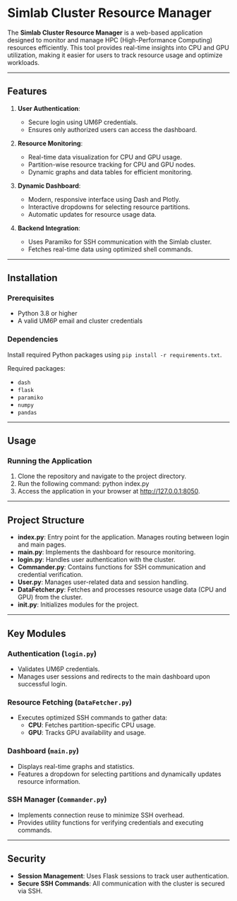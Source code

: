 # Simlab Cluster Resource Manager

The **Simlab Cluster Resource Manager** is a web-based application designed to monitor and manage HPC (High-Performance Computing) resources efficiently. This tool provides real-time insights into CPU and GPU utilization, making it easier for users to track resource usage and optimize workloads.

---

## Features

1. **User Authentication**:
   - Secure login using UM6P credentials.
   - Ensures only authorized users can access the dashboard.

2. **Resource Monitoring**:
   - Real-time data visualization for CPU and GPU usage.
   - Partition-wise resource tracking for CPU and GPU nodes.
   - Dynamic graphs and data tables for efficient monitoring.

3. **Dynamic Dashboard**:
   - Modern, responsive interface using Dash and Plotly.
   - Interactive dropdowns for selecting resource partitions.
   - Automatic updates for resource usage data.

4. **Backend Integration**:
   - Uses Paramiko for SSH communication with the Simlab cluster.
   - Fetches real-time data using optimized shell commands.

---

## Installation

### Prerequisites
- Python 3.8 or higher
- A valid UM6P email and cluster credentials

### Dependencies
Install required Python packages using `pip install -r requirements.txt`.

Required packages:
- `dash`
- `flask`
- `paramiko`
- `numpy`
- `pandas`

---

## Usage

### Running the Application
1. Clone the repository and navigate to the project directory.
2. Run the following command: python index.py
3. Access the application in your browser at http://127.0.0.1:8050.

---

## Project Structure

- **index.py**: Entry point for the application. Manages routing between login and main pages.
- **main.py**: Implements the dashboard for resource monitoring.
- **login.py**: Handles user authentication with the cluster.
- **Commander.py**: Contains functions for SSH communication and credential verification.
- **User.py**: Manages user-related data and session handling.
- **DataFetcher.py**: Fetches and processes resource usage data (CPU and GPU) from the cluster.
- **__init__.py**: Initializes modules for the project.

---

## Key Modules

### Authentication (`login.py`)
- Validates UM6P credentials.
- Manages user sessions and redirects to the main dashboard upon successful login.

### Resource Fetching (`DataFetcher.py`)
- Executes optimized SSH commands to gather data:
  - **CPU**: Fetches partition-specific CPU usage.
  - **GPU**: Tracks GPU availability and usage.

### Dashboard (`main.py`)
- Displays real-time graphs and statistics.
- Features a dropdown for selecting partitions and dynamically updates resource information.

### SSH Manager (`Commander.py`)
- Implements connection reuse to minimize SSH overhead.
- Provides utility functions for verifying credentials and executing commands.

---

## Security

- **Session Management**: Uses Flask sessions to track user authentication.
- **Secure SSH Commands**: All communication with the cluster is secured via SSH.

